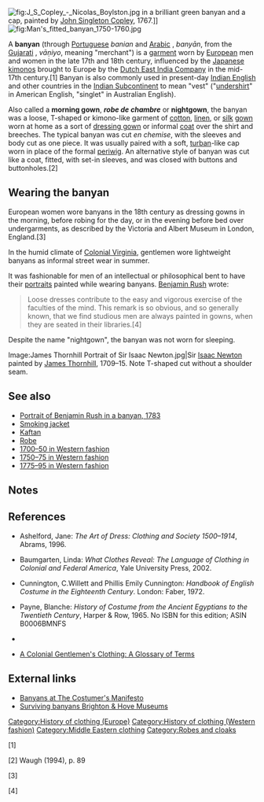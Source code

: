 ![](J_S_Copley_-_Nicolas_Boylston.jpg "fig:J_S_Copley_-_Nicolas_Boylston.jpg")
in a brilliant green banyan and a cap, painted by [John Singleton
Copley](John_Singleton_Copley "wikilink"), 1767.\]\]
![](Man's_fitted_banyan_1750-1760.jpg "fig:Man's_fitted_banyan_1750-1760.jpg")

A **banyan** (through [Portuguese](Portuguese_language "wikilink")
*banian* and [Arabic](Arabic_language "wikilink") , *banyān*, from the
[Gujarati](Gujarati_language "wikilink") , *vāṇiyo*, meaning "merchant")
is a [garment](clothing "wikilink") worn by
[European](Europe "wikilink") men and women in the late 17th and 18th
century, influenced by the [Japanese](Japan "wikilink")
[kimonos](kimono "wikilink") brought to Europe by the [Dutch East India
Company](Dutch_East_India_Company "wikilink") in the mid-17th
century.[1] Banyan is also commonly used in present-day [Indian
English](Indian_English "wikilink") and other countries in the [Indian
Subcontinent](Indian_Subcontinent "wikilink") to mean "vest"
("[undershirt](undershirt "wikilink")" in American English, "singlet" in
Australian English).

Also called a **morning gown**, ***robe de chambre*** or **nightgown**,
the banyan was a loose, T-shaped or kimono-like garment of
[cotton](cotton "wikilink"), [linen](linen "wikilink"), or
[silk](silk "wikilink") [gown](gown "wikilink") worn at home as a sort
of [dressing gown](robe "wikilink") or informal
[coat](coat_(clothing) "wikilink") over the shirt and breeches. The
typical banyan was cut *en chemise*, with the sleeves and body cut as
one piece. It was usually paired with a soft,
[turban](turban "wikilink")-like cap worn in place of the formal
[periwig](Wig_(hair) "wikilink"). An alternative style of banyan was cut
like a coat, fitted, with set-in sleeves, and was closed with buttons
and buttonholes.[2]

## Wearing the banyan

European women wore banyans in the 18th century as dressing gowns in the
morning, before robing for the day, or in the evening before bed over
undergarments, as described by the Victoria and Albert Museum in London,
England.[3]

In the humid climate of [Colonial Virginia](Virginia_Colony "wikilink"),
gentlemen wore lightweight banyans as informal street wear in summer.

It was fashionable for men of an intellectual or philosophical bent to
have their [portraits](portraits "wikilink") painted while wearing
banyans. [Benjamin Rush](Benjamin_Rush "wikilink") wrote:

> Loose dresses contribute to the easy and vigorous exercise of the
> faculties of the mind. This remark is so obvious, and so generally
> known, that we find studious men are always painted in gowns, when
> they are seated in their libraries.[4]

Despite the name "nightgown", the banyan was not worn for sleeping.

Image:James Thornhill Portrait of Sir Isaac Newton.jpg\|Sir [Isaac
Newton](Isaac_Newton "wikilink") painted by [James
Thornhill](James_Thornhill "wikilink"), 1709–15. Note T-shaped cut
without a shoulder seam.

## See also

-   [Portrait of Benjamin Rush in a banyan,
    1783](:Image:Benjamin_Rush_Painting_by_Peale_1783.jpg "wikilink")
-   [Smoking jacket](Smoking_jacket "wikilink")
-   [Kaftan](Kaftan "wikilink")
-   [Robe](Robe "wikilink")
-   [1700–50 in Western fashion](1700–50_in_Western_fashion "wikilink")
-   [1750–75 in Western fashion](1750–75_in_Western_fashion "wikilink")
-   [1775–95 in Western fashion](1775–95_in_Western_fashion "wikilink")

## Notes

## References

-   Ashelford, Jane: *The Art of Dress: Clothing and Society 1500–1914*,
    Abrams, 1996.

-   Baumgarten, Linda: *What Clothes Reveal: The Language of Clothing in
    Colonial and Federal America*, Yale University Press, 2002.

-   Cunnington, C.Willett and Phillis Emily Cunnington: *Handbook of
    English Costume in the Eighteenth Century*. London: Faber, 1972.

-   Payne, Blanche: *History of Costume from the Ancient Egyptians to
    the Twentieth Century*, Harper & Row, 1965. No ISBN for this
    edition; ASIN B0006BMNFS

-

-   [A Colonial Gentlemen's Clothing: A Glossary of
    Terms](http://www.history.org/history/clothing/men/mglossary.cfm)

## External links

-   [Banyans at The Costumer's
    Manifesto](https://web.archive.org/web/20060107233041/http://www.costumes.org/history/100pages/BANYAN.HTM)
-   [Surviving banyans Brighton & Hove
    Museums](https://web.archive.org/web/20060221025447/http://www.virtualmuseum.info/collections/themes/costume_gallery/html/history.html)

[Category:History of clothing
(Europe)](Category:History_of_clothing_(Europe) "wikilink")
[Category:History of clothing (Western
fashion)](Category:History_of_clothing_(Western_fashion) "wikilink")
[Category:Middle Eastern
clothing](Category:Middle_Eastern_clothing "wikilink") [Category:Robes
and cloaks](Category:Robes_and_cloaks "wikilink")

[1]

[2] Waugh (1994), p. 89

[3]

[4]